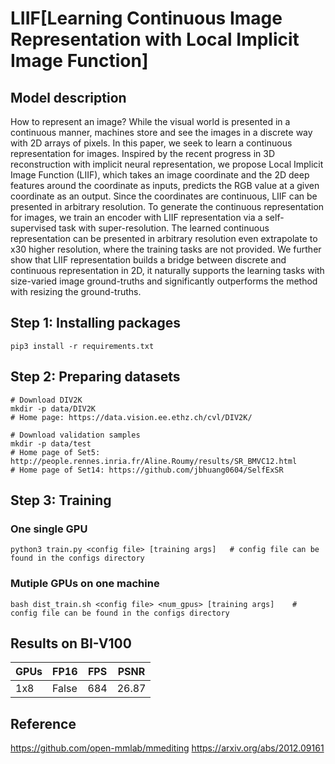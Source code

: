 # LIIF[Learning Continuous Image Representation with Local Implicit Image Function]

## Model description

How to represent an image? While the visual world is presented in a continuous manner, machines store and see the images in a discrete way with 2D arrays of pixels. In this paper, we seek to learn a continuous representation for images. Inspired by the recent progress in 3D reconstruction with implicit neural representation, we propose Local Implicit Image Function (LIIF), which takes an image coordinate and the 2D deep features around the coordinate as inputs, predicts the RGB value at a given coordinate as an output. Since the coordinates are continuous, LIIF can be presented in arbitrary resolution. To generate the continuous representation for images, we train an encoder with LIIF representation via a self-supervised task with super-resolution. The learned continuous representation can be presented in arbitrary resolution even extrapolate to x30 higher resolution, where the training tasks are not provided. We further show that LIIF representation builds a bridge between discrete and continuous representation in 2D, it naturally supports the learning tasks with size-varied image ground-truths and significantly outperforms the method with resizing the ground-truths.

## Step 1: Installing packages

```shell
pip3 install -r requirements.txt
```

## Step 2: Preparing datasets

```shell
# Download DIV2K 
mkdir -p data/DIV2K
# Home page: https://data.vision.ee.ethz.ch/cvl/DIV2K/

# Download validation samples
mkdir -p data/test
# Home page of Set5: http://people.rennes.inria.fr/Aline.Roumy/results/SR_BMVC12.html
# Home page of Set14: https://github.com/jbhuang0604/SelfExSR
```

## Step 3: Training

### One single GPU
```shell
python3 train.py <config file> [training args]   # config file can be found in the configs directory
```

### Mutiple GPUs on one machine
```shell
bash dist_train.sh <config file> <num_gpus> [training args]    # config file can be found in the configs directory 
```

## Results on BI-V100


| GPUs | FP16  | FPS  |  PSNR |
|------|-------| ---- |  ------------ |
| 1x8  | False | 684  |  26.87         |


## Reference
https://github.com/open-mmlab/mmediting
https://arxiv.org/abs/2012.09161

